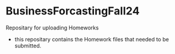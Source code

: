 # BusinessForcastingFall24
Repositary for uploading Homeworks

- this repositary contains the Homework files that needed to be submitted.
